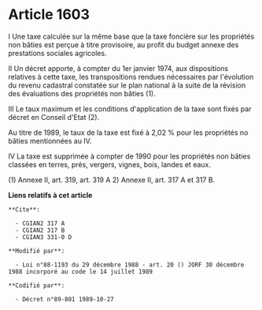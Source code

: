# Article 1603

I  Une taxe calculée sur la même base que la taxe foncière sur les propriétés non bâties est perçue à titre provisoire, au
profit du budget annexe des prestations sociales agricoles.

II  Un décret apporte, à compter du 1er janvier 1974, aux dispositions relatives à cette taxe, les transpositions rendues
nécessaires par l'évolution du revenu cadastral constatée sur le plan national à la suite de la révision des évaluations des
propriétés non bâties (1).

III  Le taux maximum et les conditions d'application de la taxe sont fixés par décret en Conseil d'Etat (2).

Au titre de 1989, le taux de la taxe est fixé à 2,02 % pour les propriétés no bâties mentionnées au IV.

IV  La taxe est supprimée à compter de 1990 pour les propriétés non bâties classées en terres, prés, vergers, vignes, bois,
landes et eaux.

(1)  Annexe II, art. 319, art. 319 A  2)  Annexe II, art. 317 A et 317 B.

**Liens relatifs à cet article**

	**Cite**:

	  - CGIAN2 317 A
	  - CGIAN2 317 B
	  - CGIAN3 331-0 D

	**Modifié par**:

	  - Loi n°88-1193 du 29 décembre 1988 - art. 20 () JORF 30 décembre 1988 incorporé au code le 14 juillet 1989

	**Codifié par**:

	  - Décret n°89-801 1989-10-27
